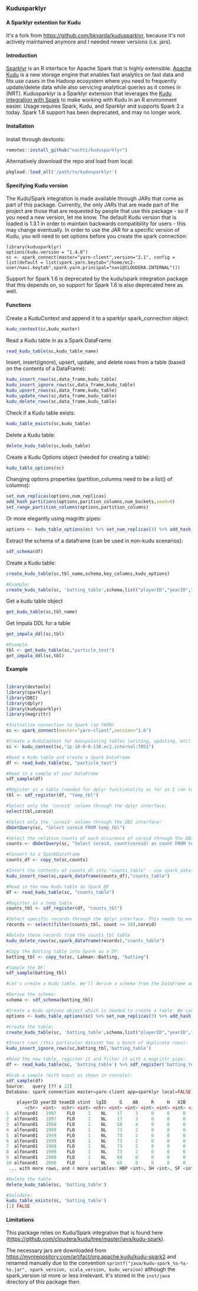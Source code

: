 ### Kudusparklyr
#### A Sparklyr extention for Kudu

It's a fork from https://github.com/bkvarda/kudusparklyr, because
it's not actively maintained anymore and I needed newer versions
(i.e. jars).

#### Introduction
[Sparklyr](https://spark.rstudio.com/index.html) is an R interface for Apache Spark that is highly extensible. [Apache Kudu](https://kudu.apache.org/) is a new storage engine that enables fast analytics on fast data and fits use cases in the Hadoop ecosystem where you need to frequently update/delete data while also servicing analytical queries as it comes in (NRT). Kudusparklyr is a Sparklyr extension that leverages the [Kudu integration with Spark](https://github.com/cloudera/kudu/tree/master/java/kudu-spark) to make working with Kudu in an R environment easier. Usage requires Spark, Kudu, and Sparklyr and supports Spark 2.x today. Spark 1.6 support has been deprecated, and may no longer work.

#### Installation
Install through devtools:
```R
remotes::install_github("nachti/kudusparklyr")
```
Alternatively download the repo and load from local:
```R
pkgload::load_all('/path/to/kudusparklyr')
```

#### Specifying Kudu version
The Kudu/Spark integration is made available through JARs that come as part of this package. Currently, the only JARs that are made part of the project are those that are requested by people that use this package - so if you need a new version, let me know. The default Kudu version that is loaded is 1.3.1 in order to maintain backwards compatibility for users - this may change eventually. In order to use the JAR for a specific version of Kudu, you will need to set options before you create the spark connection:

```
library(kudusparklyr)
options(kudu.version = "1.4.0")
sc <- spark_connect(master="yarn-client",version="2.1", config = list(default = list(spark.yarn.keytab="/home/ec2-user/navi.keytab",spark.yarn.principal="navi@CLOUDERA.INTERNAL")))
```
Support for Spark 1.6 is deprecated by the kudu/spark integration package that this depends on, so support for Spark 1.6 is also deprecated here as well. 

#### Functions
Create a KuduContext and append it to a sparklyr spark_connection object. 
```R
kudu_context(sc,kudu_master)
```
Read a Kudu table in as a Spark DataFrame
```R
read_kudu_table(sc,kudu_table_name)
```
Insert, insert(ignore), upsert, update, and delete rows from a table (based on the contents of a DataFrame):
```R
kudu_insert_rows(sc,data_frame,kudu_table)
kudu_insert_ignore_rows(sc,data_frame,kudu_table)
kudu_upsert_rows(sc,data_frame,kudu_table)
kudu_update_rows(sc,data_frame,kudu_table)
kudu_delete_rows(sc,data_frame,kudu_table)
```
Check if a Kudu table exists:
```R
kudu_table_exists(sc,kudu_table)
```
Delete a Kudu table:
```R
delete_kudu_table(sc,kudu_table)
```
Create a Kudu Options object (needed for creating a table):
```R
kudu_table_options(sc)
```
Changing options properties (partition_columns need to be a list() of columns):
```R
set_num_replicas(options,num_replicas)
add_hash_partitions(options,parition_columns,num_buckets,seed=0)
set_range_partition_columns(options,partition_columns)
```
Or more elegantly using magrittr pipes:
```R
options <- kudu_table_options(sc) %>% set_num_replicas(3) %>% add_hash_partitions(list("playerID"),16)
```
Extract the schema of a dataframe (can be used in non-kudu scenarios):
```R
sdf_schema(df)
```
Create a Kudu table:
```R
create_kudu_table(sc,tbl_name,schema,key_columns,kudu_options)

#Example:
create_kudu_table(sc, 'batting_table',schema,list("playerID","yearID","teamID"),options)
```
Get a kudu table object
```R
get_kudu_table(sc,tbl_name)
```
Get Impala DDL for a table
```R
get_impala_ddl(sc,tbl)

#Example 
tbl <- get_kudu_table(sc,"particle_test")
get_impala_ddl(sc,tbl)
```

#### Example
```R

library(devtools)
library(sparklyr)
library(DBI)
library(dplyr)
library(kudusparklyr)
library(magrittr)

#Initialize connection to Spark (on YARN)
sc <- spark_connect(master="yarn-client",version="1.6")

#Create a KuduContext for manipulating tables (writing, updating, etc). Appends reference to KuduContext and Kudu Master to your Spark connection object
sc <- kudu_context(sc,"ip-10-0-0-138.ec2.internal:7051")

#Read a Kudu table and create a Spark DataFrame
df <- read_kudu_table(sc, "particle_test")

#Read in a sample of your DataFrame
sdf_sample(df)

#Register as a table (needed for dplyr functionality as far as I can tell)
tbl <- sdf_register(df, "temp_tbl")

#Select only the 'coreid' column through the dplyr interface:
select(tbl,coreid)

#Select only the 'coreid' column through the DBI interface:
dbGetQuery(sc, "Select coreid FROM temp_tbl")

#Select the relative counts of each occurence of coreid through the DBI interface:
counts <- dbGetQuery(sc, "Select coreid, count(coreid) as count FROM temp_tbl GROUP BY coreid ORDER BY count DESC")

#Convert to a SparkDataframe
counts_df <- copy_to(sc,counts)

#Insert the contents of counts_df into "counts_table" - use spark_dataframe(counts_df) to get the Java reference of counts_df:
kudu_insert_rows(sc,spark_dataframe(counts_df),"counts_table")

#Read in the new Kudu table as Spark DF
df <- read_kudu_table(sc, "counts_table")

#Register as a temp table
counts_tbl <- sdf_register(df, "counts_tbl")

#Select specific records through the dplyr interface. This needs to end up being a list of keys to be deleted
records <- select(filter(counts_tbl, count <= 10),coreid)

#Delete these records from the counts_tbl table
kudu_delete_rows(sc,spark_dataframe(records),"counts_table")

#Copy the Batting table into Spark as a DF:
batting_tbl <- copy_to(sc, Lahman::Batting, "batting")

#Sample the DF:
sdf_sample(batting_tbl)

#Let's create a Kudu table. We'll derive a schema from the DataFrame and set some required options for our table...

#Derive the schema:
schema <- sdf_schema(batting_tbl)

#Create a Kudu options object which is needed to create a table. We can use magrittr pipes to make this easier:
options <- kudu_table_options(sc) %>% set_num_replicas(3) %>% add_hash_partitions(list("playerID"),16)

#Create the table:
create_kudu_table(sc, 'batting_table',schema,list("playerID","yearID","teamID"),options)

#Insert rows (this particular dataset has a bunch of duplicate rows):
kudu_insert_ignore_rows(sc,batting_tbl,'batting_table')

#Read the new table, register it and filter it with a magrittr pipe:
df <- read_kudu_table(sc, 'batting_table') %>% sdf_register('batting_temp') %>% filter(yearID > 1990)

#Grab a sample (with ouput as shown in console):
sdf_sample(df)
Source:   query [?? x 22]
Database: spark connection master=yarn-client app=sparklyr local=FALSE

    playerID yearID teamID stint  lgID     G    AB     R     H   X2B   X3B    HR   RBI    SB    CS    BB    SO   IBB
       <chr>  <int>  <chr> <int> <chr> <int> <int> <int> <int> <int> <int> <int> <int> <int> <int> <int> <int> <int>
1  alfonan01   1997    FLO     1    NL    17     3     0     0     0     0     0     0     0     0     0     3     0
2  alfonan01   1997    FLO     1    NL    17     3     0     0     0     0     0     0     0     0     0     3     0
3  alfonan01   1998    FLO     1    NL    58     4     0     0     0     0     0     0     0     0     0     2     0
4  alfonan01   1999    FLO     1    NL    73     2     0     0     0     0     0     0     0     0     0     2     0
5  alfonan01   1999    FLO     1    NL    73     2     0     0     0     0     0     0     0     0     0     2     0
6  alfonan01   1999    FLO     1    NL    73     2     0     0     0     0     0     0     0     0     0     2     0
7  alfonan01   1999    FLO     1    NL    73     2     0     0     0     0     0     0     0     0     0     2     0
8  alfonan01   1999    FLO     1    NL    73     2     0     0     0     0     0     0     0     0     0     2     0
9  alfonan01   2000    FLO     1    NL    68     0     0     0     0     0     0     0     0     0     0     0     0
10 alfonan01   2000    FLO     1    NL    68     0     0     0     0     0     0     0     0     0     0     0     0
 ... with more rows, and 4 more variables: HBP <int>, SH <int>, SF <int>, GIDP <int>

#Delete the table 
delete_kudu_table(sc, 'batting_table')

#Validate:
kudu_table_exists(sc, 'batting_table')
[1] FALSE

```

#### Limitations
This package relies on Kudu/Spark integration that is found here (https://github.com/cloudera/kudu/tree/master/java/kudu-spark).

The necessary jars are downloaded from
https://mvnrepository.com/artifact/org.apache.kudu/kudu-spark2
and renamed manually due to the convention
`sprintf("java/kudu-spark_%s-%s-%s.jar", spark_version,
scala_version, kudu_version)`
although the spark_version ist more or less irrelevant. It's
stored in the `inst/java` directory of this package then.

